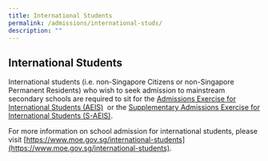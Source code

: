 ```yaml
---
title: International Students
permalink: /admissions/international-studs/
description: ""
---
```

## International Students

International students (i.e. non-Singapore Citizens or non-Singapore Permanent Residents) who wish to seek admission to mainstream secondary schools are required to sit for the [Admissions Exercise for International Students (AEIS)](https://www.moe.gov.sg/international-students/aeis)  or the [Supplementary Admissions Exercise for International Students (S-AEIS)](https://www.moe.gov.sg/international-students/s-aeis/apply).  
  
For more information on school admission for international students, please visit [https://www.moe.gov.sg/international-students](https://www.moe.gov.sg/international-students).